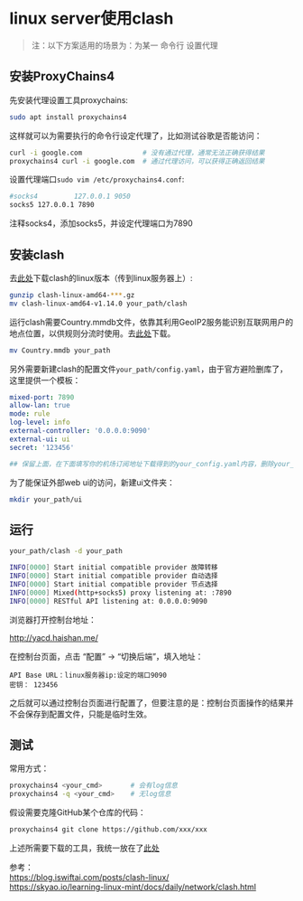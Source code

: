 # linux server使用clash

> 注：以下方案适用的场景为：为某一 命令行 设置代理

## 安装ProxyChains4

先安装代理设置工具proxychains:
```bash
sudo apt install proxychains4
```

这样就可以为需要执行的命令行设定代理了，比如测试谷歌是否能访问：
```bash
curl -i google.com               # 没有通过代理，通常无法正确获得结果
proxychains4 curl -i google.com  # 通过代理访问，可以获得正确返回结果
```
设置代理端口`sudo vim /etc/proxychains4.conf`:
```bash
#socks4         127.0.0.1 9050
socks5 127.0.0.1 7890
```
注释socks4，添加socks5，并设定代理端口为7890

## 安装clash

去[此处](https://github.com/zhongfly/Clash-premium-backup/releases/tag/2023-09-05-gdcc8d87)下载clash的linux版本（传到linux服务器上）:

```bash
gunzip clash-linux-amd64-***.gz
mv clash-linux-amd64-v1.14.0 your_path/clash
```
运行clash需要Country.mmdb文件，依靠其利用GeoIP2服务能识别互联网用户的地点位置，以供规则分流时使用。去[此处](https://github.com/Dreamacro/maxmind-geoip/releases)下载。
```bash
mv Country.mmdb your_path
```

另外需要新建clash的配置文件`your_path/config.yaml`，由于官方避险删库了，这里提供一个模板：
```yaml
mixed-port: 7890
allow-lan: true
mode: rule
log-level: info
external-controller: '0.0.0.0:9090'
external-ui: ui
secret: '123456'

## 保留上面，在下面填写你的机场订阅地址下载得到的your_config.yaml内容，删除your_config.yaml中上面对应的项，并删除本行。
```

为了能保证外部web ui的访问，新建ui文件夹：
```bash
mkdir your_path/ui
```

## 运行
```bash
your_path/clash -d your_path

INFO[0000] Start initial compatible provider 故障转移       
INFO[0000] Start initial compatible provider 自动选择       
INFO[0000] Start initial compatible provider 节点选择       
INFO[0000] Mixed(http+socks5) proxy listening at: :7890 
INFO[0000] RESTful API listening at: 0.0.0.0:9090 
```

浏览器打开控制台地址：

<http://yacd.haishan.me/>

在控制台页面，点击 “配置” -> “切换后端”，填入地址：

```text
API Base URL：linux服务器ip:设定的端口9090
密钥： 123456
```
之后就可以通过控制台页面进行配置了，但要注意的是：控制台页面操作的结果并不会保存到配置文件，只能是临时生效。

## 测试
常用方式：
```bash
proxychains4 <your_cmd>       # 会有log信息
proxychains4 -q <your_cmd>    # 无log信息
```
假设需要克隆GitHub某个仓库的代码：
```bash
proxychains4 git clone https://github.com/xxx/xxx
```


上述所需要下载的工具，我统一放在了[此处](https://pan.idzc.top/99Public/OneDrive/Tools/clash_for_linux)

参考：  
https://blog.iswiftai.com/posts/clash-linux/  
https://skyao.io/learning-linux-mint/docs/daily/network/clash.html  